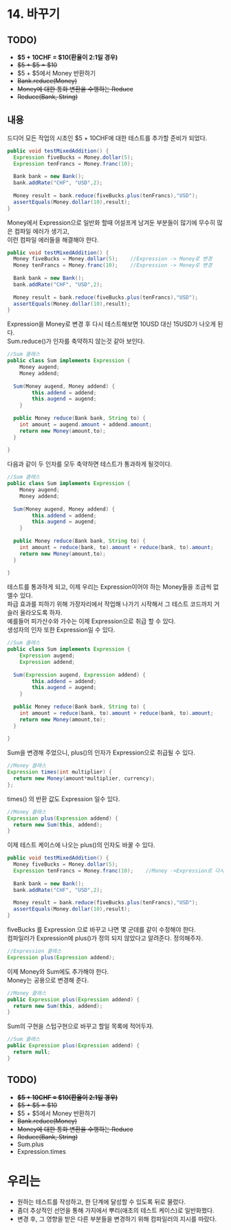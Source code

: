 # 14. 바꾸기
## TODO)
 - **$5 + 10CHF = $10(환율이 2:1일 경우)**
 - ~~$5 + $5 = $10~~
 - $5 + $5에서 Money 반환하기
 - ~~Bank.reduce(Money)~~
 - ~~Money에 대한 통화 변환을 수행하는 Reduce~~
 - ~~Reduce(Bank, String)~~

## 내용
드디어 모든 작업의 시초인 $5 + 10CHF에 대한 테스트를 추가할 준비가 되었다.

```JAVA
public void testMixedAddition() {
  Expression fiveBucks = Money.dollar(5);
  Expression tenFrancs = Money.franc(10);
  
  Bank bank = new Bank();
  bank.addRate("CHF", "USD",2);
  
  Money result = bank.reduce(fiveBucks.plus(tenFrancs),"USD");
  assertEquals(Money.dollar(10),result);
}
```

Money에서 Expression으로 일반화 할때 어설프게 남겨둔 부분들이 많기에 무수히 많은 컴파일 에러가 생기고,  
이런 컴파일 에러들을 해결해야 한다.  
```JAVA
public void testMixedAddition() {
  Money fiveBucks = Money.dollar(5);    //Expression -> Money로 변경
  Money tenFrancs = Money.franc(10);    //Expression -> Money로 변경
  
  Bank bank = new Bank();
  bank.addRate("CHF", "USD",2);
  
  Money result = bank.reduce(fiveBucks.plus(tenFrancs),"USD");
  assertEquals(Money.dollar(10),result);
}
```

Expression을 Money로 변경 후 다시 테스트해보면 10USD 대신 15USD가 나오게 된다.  
Sum.reduce()가 인자를 축약하지 않는것 같아 보인다.
```JAVA
//Sum 클래스
public class Sum implements Expression {
	Money augend;
	Money addend;
  
  Sum(Money augend, Money addend) {
		this.addend = addend;
		this.augend = augend;
	}
  
  public Money reduce(Bank bank, String to) {
    int amount = augend.amount + addend.amount;
    return new Money(amount,to);
  }
  
}
```

다음과 같이 두 인자를 모두 축약하면 테스트가 통과하게 될것이다.
```JAVA
//Sum 클래스
public class Sum implements Expression {
	Money augend;
	Money addend;
  
  Sum(Money augend, Money addend) {
		this.addend = addend;
		this.augend = augend;
	}
  
  public Money reduce(Bank bank, String to) {
    int amount = reduce(bank, to).amount + reduce(bank, to).amount;
    return new Money(amount,to);
  }
  
}
```

테스트를 통과하게 되고, 이제 우리는 Expression이어야 하는 Money들을 조금씩 없엘수 있다.  
파급 효과를 피하기 위해 가장자리에서 작업해 나가기 시작해서 그 테스트 코드까지 거슬러 올라오도록 하자.  
예를들어 피가산수와 가수는 이제 Expression으로 취급 할 수 있다.  
생성자의 인자 또한 Expression일 수 있다.
```JAVA
//Sum 클래스
public class Sum implements Expression {
	Expression augend;
	Expression addend;
  
  Sum(Expression augend, Expression addend) {
		this.addend = addend;
		this.augend = augend;
	}
  
  public Money reduce(Bank bank, String to) {
    int amount = reduce(bank, to).amount + reduce(bank, to).amount;
    return new Money(amount,to);
  }
  
}
```

Sum을 변경해 주었으니, plus()의 인자가 Expression으로 취급될 수 있다.
```JAVA
//Money 클래스
Expression times(int multiplier) {
  return new Money(amount*multiplier, currency);
};
```

times() 의 반환 값도 Expression 일수 있다.
```JAVA
//Money 클래스
Expression plus(Expression addend) {
  return new Sum(this, addend);
}
```

이제 테스트 케이스에 나오는 plus()의 인자도 바꿀 수 있다.
```JAVA
public void testMixedAddition() {
  Money fiveBucks = Money.dollar(5);
  Expression tenFrancs = Money.franc(10);    //Money ->Expression로 다시 변경
  
  Bank bank = new Bank();
  bank.addRate("CHF", "USD",2);
  
  Money result = bank.reduce(fiveBucks.plus(tenFrancs),"USD");
  assertEquals(Money.dollar(10),result);
}
```

fiveBucks 를 Expression 으로 바꾸고 나면 몇 군데를 같이 수정해야 한다.  
컴파일러가 Expression에 plus()가 정의 되지 않았다고 알려준다. 정의해주자.
```JAVA
//Expression 클래스
Expression plus(Expression addend);
```

이제 Money와 Sum에도 추가해야 한다.  
Money는 공용으로 변경해 준다.
```JAVA
//Money 클래스
public Expression plus(Expression addend) {
  return new Sum(this, addend);
}
```

Sum의 구현을 스텁구현으로 바꾸고 할일 목록에 적어두자.

```JAVA
//Sum 클래스
public Expression plus(Expression addend) {
  return null;
}
```
## TODO)
 - ~~**$5 + 10CHF = $10(환율이 2:1일 경우)**~~
 - ~~$5 + $5 = $10~~
 - $5 + $5에서 Money 반환하기
 - ~~Bank.reduce(Money)~~
 - ~~Money에 대한 통화 변환을 수행하는 Reduce~~
 - ~~Reduce(Bank, String)~~
 - Sum.plus
 - Expression.times

# 우리는
 - 원하는 테스트를 작성하고, 한 단계에 달성할 수 있도록 뒤로 물렀다.
 - 좀더 추상적인 선언을 통해 가지에서 뿌리(애초의 테스트 케이스)로 일반화했다.
 - 변경 후, 그 영향을 받은 다른 부분들을 변경하기 위해 컴파일러의 지시를 따랐다.
